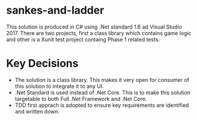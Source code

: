 # sankes-and-ladder
This solution is produced in C# using .Net standard 1.6 ad Visual Studio 2017. There are two projects, first a class library which contains game logic and other is a Xunit test project containg Phase 1 related tests.

# Key Decisions
 * The solution is a class library. This makes it very open for consumer of this solution to integrate it to any UI.
 * .Net Standard is used instead of .Net Core. This is to make this solution targetable to both Full .Net Framework and .Net Core.
 * TDD first apprach is adopted to ensure key requirements are identified and written down.
